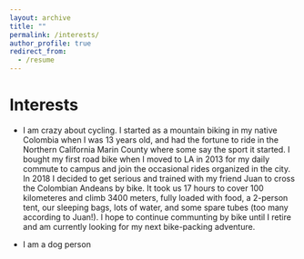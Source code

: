 ```yaml
---
layout: archive
title: ""
permalink: /interests/
author_profile: true
redirect_from:
  - /resume
---
```


Interests
======
* I am crazy about cycling.
I started as a mountain biking in my native Colombia when I was 13 years old, and had the fortune to ride in the Northern California Marin County where some say the sport it started. I bought my first road bike when I moved to LA in 2013 for my daily commute to campus and join the occasional rides organized in the city. In 2018 I decided to get serious and trained with my friend Juan to cross the Colombian Andeans by bike. It took us 17 hours to cover 100 kilometeres and climb 3400 meters, fully loaded with food, a 2-person tent, our sleeping bags, lots of water, and some spare tubes (too many according to Juan!). I hope to continue communting by bike until I retire and am currently looking for my next bike-packing adventure.

* I am a dog person
